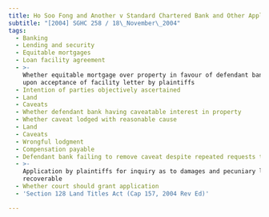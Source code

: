 ```yaml
---
title: Ho Soo Fong and Another v Standard Chartered Bank and Other Applications
subtitle: "[2004] SGHC 258 / 18\_November\_2004"
tags:
  - Banking
  - Lending and security
  - Equitable mortgages
  - Loan facility agreement
  - >-
    Whether equitable mortgage over property in favour of defendant bank created
    upon acceptance of facility letter by plaintiffs
  - Intention of parties objectively ascertained
  - Land
  - Caveats
  - Whether defendant bank having caveatable interest in property
  - Whether caveat lodged with reasonable cause
  - Land
  - Caveats
  - Wrongful lodgment
  - Compensation payable
  - Defendant bank failing to remove caveat despite repeated requests to do so
  - >-
    Application by plaintiffs for inquiry as to damages and pecuniary loss
    recoverable
  - Whether court should grant application
  - 'Section 128 Land Titles Act (Cap 157, 2004 Rev Ed)'

---
```


